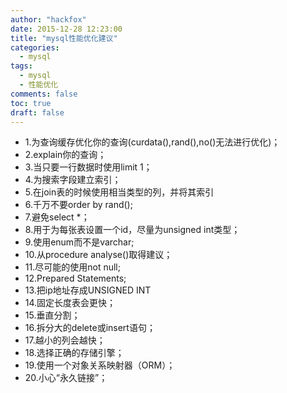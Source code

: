 ```yaml
---
author: "hackfox"
date: 2015-12-28 12:23:00
title: "mysql性能优化建议"
categories:
  - mysql
tags:
  - mysql
  - 性能优化
comments: false
toc: true
draft: false
---
```


- 1.为查询缓存优化你的查询(curdata(),rand(),no()无法进行优化)；
- 2.explain你的查询；
- 3.当只要一行数据时使用limit 1；
- 4.为搜索字段建立索引；
- 5.在join表的时候使用相当类型的列，并将其索引
- 6.千万不要order by rand();
- 7.避免select *；
- 8.用于为每张表设置一个id，尽量为unsigned int类型；
- 9.使用enum而不是varchar;
- 10.从procedure  analyse()取得建议；
- 11.尽可能的使用not null;
- 12.Prepared  Statements;
- 13.把ip地址存成UNSIGNED INT
- 14.固定长度表会更快；
- 15.垂直分割；
- 16.拆分大的delete或insert语句；
- 17.越小的列会越快；
- 18.选择正确的存储引擎；
- 19.使用一个对象关系映射器（ORM）；
- 20.小心“永久链接”；

